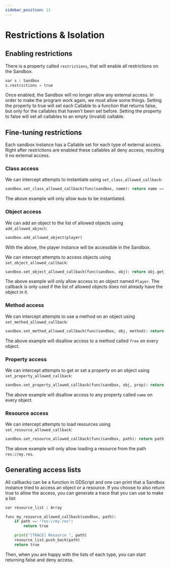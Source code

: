 ```yaml
---
sidebar_position: 11
---
```


# Restrictions & Isolation

## Enabling restrictions

There is a property called `restrictions`, that will enable all restrictions on the Sandbox.

```py
var s : Sandbox
s.restrictions = true
```

Once enabled, the Sandbox will no longer allow any external access. In order to make the program work again, we must allow some things. Setting the property to true will set each Callable to a function that returns false, but only for the callables that haven't been set before. Setting the property to false will set all callables to an empty (invalid) callable.

## Fine-tuning restrictions

Each sandbox instance has a Callable set for each type of external access. Right after restrictions are enabled these callables all deny access, resulting it no external access.

### Class access

We can intercept attempts to instantiate using `set_class_allowed_callback`:

```py
sandbox.set_class_allowed_callback(func(sandbox, name): return name == "Node")
```

The above example will only allow `Node` to be instantiated.

### Object access

We can add an object to the list of allowed objects using `add_allowed_object`:

```py
sandbox.add_allowed_object(player)
```

With the above, the player instance will be accessible in the Sandbox.


We can intercept attempts to access objects using `set_object_allowed_callback`:

```py
sandbox.set_object_allowed_callback(func(sandbox, obj): return obj.get_name() == "Player")
```

The above example will only allow access to an object named `Player`. The callback is only used if the list of allowed objects does not already have the object in it.

### Method access

We can intercept attempts to use a method on an object using `set_method_allowed_callback`:

```py
sandbox.set_method_allowed_callback(func(sandbox, obj, method): return method != "free")
```

The above example will disallow access to a method called `free` on every object.

### Property access

We can intercept attempts to get or set a property on an object using `set_property_allowed_callback`:

```py
sandbox.set_property_allowed_callback(func(sandbox, obj, prop): return prop != "name")
```

The above example will disallow access to any property called `name` on every object.

### Resource access

We can intercept attempts to load resources using `set_resource_allowed_callback`:

```py
sandbox.set_resource_allowed_callback(func(sandbox, path): return path == "res://my.res")
```

The above example will only allow loading a resource from the path `res://my.res`.


## Generating access lists

All callbacks can be a function in GDScript and one can print that a Sandbox instance tried to access an object or a resource. If you choose to also return true to allow the access, you can generate a trace that you can use to make a list:

```py
var resource_list : Array

func my_resource_allowed_callback(sandbox, path):
	if path == "res://my.res":
		return true

	print("[TRACE] Resource ", path)
	resource_list.push_back(path)
	return true
```

Then, when you are happy with the lists of each type, you can start returning false and deny access.
